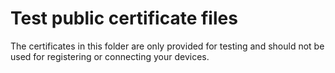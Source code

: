 # Test public certificate files

The certificates in this folder are only provided for testing and should not be
used for registering or connecting your devices.